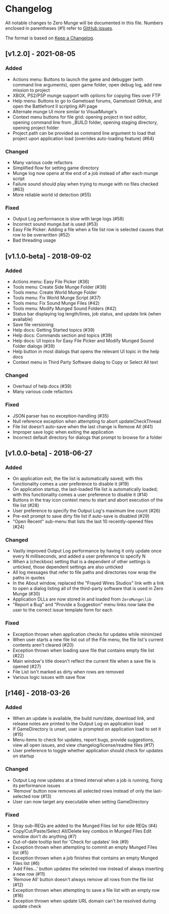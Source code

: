 # Changelog

All notable changes to Zero Munge will be documented in this file. Numbers enclosed in parentheses (#1) refer to [GitHub issues](https://github.com/Gametoast/ZeroMunge/issues).

The format is based on [Keep a Changelog](http://keepachangelog.com/en/1.0.0/).

## [v1.2.0] - 2021-08-05

### Added

- Actions menu: Buttons to launch the game and debugger (with command line arguments), open game folder, open debug log, add new mission to project
- XBOX, PS2/PSP munge support with options for copying files over FTP
- Help menu: Buttons to go to Gametoast forums, Gametoast GitHub, and open the Battlefront II scripting API page
- Alternate munge UI more similar to VisualMunge's
- Context menu buttons for file grid: opening project in text editor, opening command line from _BUILD folder, opening staging directory, opening project folder
- Project path can be provided as command line argument to load that project upon application load (overrides auto-loading feature) (#64)

### Changed

- Many various code refactors
- Simplified flow for setting game directory
- Munge log now opens at the end of a job instead of after each munge script
- Failure sound should play when trying to munge with no files checked (#63)
- More reliable world id detection (#55)

### Fixed

- Output Log performance is slow with large logs (#58)
- Incorrect sound munge.bat is used (#53)
- Easy File Picker: Adding a file when a file list row is selected causes that row to be overwritten (#52)
- Bad threading usage

## [v1.1.0-beta] - 2018-09-02

### Added

- Actions menu: Easy File Picker (#36)
- Tools menu: Create Side Munge Folder (#38)
- Tools menu: Create World Munge Folder
- Tools menu: Fix World Munge Script (#37)
- Tools menu: Fix Sound Munge Files (#42)
- Tools menu: Modify Munged Sound Folders (#42)
- Status bar displaying log length/lines, job status, and update link (when available)
- Save file versioning
- Help docs: Getting Started topics (#39)
- Help docs: Commands section and topics (#39)
- Help docs: UI topics for Easy File Picker and Modify Munged Sound Folder dialogs (#39)
- Help button in most dialogs that opens the relevant UI topic in the help docs
- Context menu in Third Party Software dialog to Copy or Select All text

### Changed

- Overhaul of help docs (#39)
- Many various code refactors

### Fixed

- JSON parser has no exception-handling (#35)
- Null reference exception when attempting to abort updateCheckThread
- File list doesn't auto-save when the last change is Remove All (#41)
- Improper save logic when exiting the application
- Incorrect default directory for dialogs that prompt to browse for a folder

## [v1.0.0-beta] - 2018-06-27

### Added

- On application exit, the file list is automatically saved; with this functionality comes a user preference to disable it (#19)
- On application startup, the last-loaded file list is automatically loaded; with this functionality comes a user preference to disable it (#14)
- Buttons in the tray icon context menu to start and abort execution of the file list (#28)
- User preference to specify the Output Log's maximum line count (#26)
- Pre-exit prompt to save dirty file list if auto-save is disabled (#29)
- "Open Recent" sub-menu that lists the last 10 recently-opened files (#24)

### Changed

- Vastly improved Output Log performance by having it only update once every N milliseconds, and added a user preference to specify N
- When a (checkbox) setting that is a dependent of other settings is unticked, those dependent settings are also unticked
- All log messages that refer to file paths and directories now wrap the paths in quotes
- In the About window, replaced the "Frayed Wires Studios" link with a link to open a dialog listing all of the third-party software that is used in Zero Munge (#30)
- Application DLLs are now stored in and loaded from `ZeroMunge\lib`
- "Report a Bug" and "Provide a Suggestion" menu links now take the user to the correct issue template form for each 

### Fixed

- Exception thrown when application checks for updates while minimized
- When user starts a new file list out of the File menu, the file list's current contents aren't cleared (#20)
- Exception thrown when loading save file that contains empty file list (#22)
- Main window's title doesn't reflect the current file when a save file is opened (#27)
- File List isn't marked as dirty when rows are removed
- Various logic issues with save flow

## [r146] - 2018-03-26

### Added

- When an update is available, the build num/date, download link, and release notes are printed to the Output Log on application load
- If GameDirectory is unset, user is prompted on application load to set it (#15)
- Menu items to check for updates, report bugs, provide suggestions, view all open issues, and view changelog/license/readme files (#17)
- User preference to toggle whether application should check for updates on startup

### Changed

- Output Log now updates at a timed interval when a job is running, fixing its performance issues
- 'Remove' button now removes all selected rows instead of only the last-selected row (#13)
- User can now target any executable when setting GameDirectory

### Fixed

- Stray sub-REQs are added to the Munged Files list for side REQs (#4)
- Copy/Cut/Paste/Select All/Delete key combos in Munged Files Edit window don't do anything (#7)
- Out-of-date tooltip text for 'Check for updates' link (#9)
- Exception thrown when attempting to commit an empty Munged Files list (#5)
- Exception thrown when a job finishes that contains an empty Munged Files list (#6)
- 'Add Files...' button updates the selected row instead of always inserting a new row (#11)
- 'Remove All' button doesn't always remove all rows from the file list (#12)
- Exception thrown when attempting to save a file list with an empty row (#16)
- Exception thrown when update URL domain can't be resolved during update check